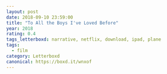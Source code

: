 ```yaml
---
layout: post 
date: 2018-09-10 23:59:00
title: "To All the Boys I've Loved Before"
year: 2018
rating: 0.4
tags_letterboxd: narrative, netflix, download, ipad, plane
tags:
  - film
category: Letterboxd
canonical: https://boxd.it/wnxof
---
```

